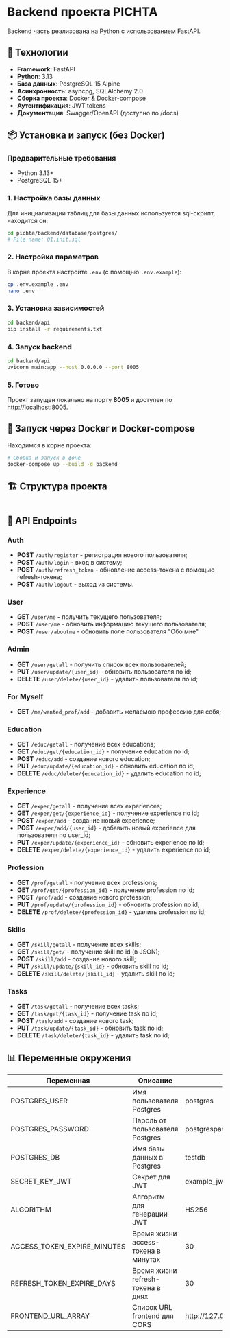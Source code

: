 # Backend проекта PICHTA

Backend часть реализована на Python с использованием FastAPI.

## 🚀 Технологии

- **Framework**: FastAPI
- **Python**: 3.13
- **База данных**: PostgreSQL 15 Alpine
- **Асинхронность**: asyncpg, SQLAlchemy 2.0
- **Сборка проекта**: Docker & Docker-compose
- **Аутентификация**: JWT tokens
- **Документация**: Swagger/OpenAPI (доступно по /docs)

## 📦 Установка и запуск (без Docker)
### Предварительные требования

- Python 3.13+
- PostgreSQL 15+

### 1. Настройка базы данных
Для инициализации таблиц для базы данных используется sql-скрипт, находится он:
```bash
cd pichta/backend/database/postgres/
# File name: 01.init.sql
```

### 2. Настройка параметров
В корне проекта настройте `.env` (с помощью `.env.example`):
```bash
cp .env.example .env
nano .env
```

### 3. Установка зависимостей
```bash
cd backend/api
pip install -r requirements.txt
```

### 4. Запуск backend
```bash
cd backend/api
uvicorn main:app --host 0.0.0.0 --port 8005
```

### 5. Готово
Проект запущен локально на порту **8005** и доступен по http://localhost:8005.

## 🐳 Запуск через Docker и Docker-compose
Находимся в корне проекта:
```bash
# Сборка и запуск в фоне
docker-compose up --build -d backend
```

## 🏗️ Структура проекта
```

```

## 📡 API Endpoints
### Auth
- **POST** `/auth/register` - регистрация нового пользователя;
- **POST** `/auth/login` - вход в систему;
- **POST** `/auth/refresh_token` - обновление access-токена с помощью refresh-токена;
- **POST** `/auth/logout` - выход из системы.

### User
- **GET** `/user/me` - получить текущего пользователя;
- **POST** `/user/me` - обновить информацию текущего пользователя;
- **POST** `/user/aboutme` - обновить поле пользователя "Обо мне"

### Admin
- **GET** `/user/getall` - получить список всех пользователей;
- **PUT** `/user/update/{user_id}` - обновить пользователя по id;
- **DELETE** `/user/delete/{user_id}` - удалить пользователя по id;

### For Myself
- **GET** `/me/wanted_prof/add` - добавить желаемою профессию для себя;

### Education
- **GET** `/educ/getall` - получение всех educations;
- **GET** `/educ/get/{education_id}` - получение education по id;
- **POST** `/educ/add` - создание нового education;
- **PUT** `/educ/update/{education_id}` - обновить education по id;
- **DELETE** `/educ/delete/{education_id}` - удалить education по id;

### Experience
- **GET** `/exper/getall` - получение всех experiences;
- **GET** `/exper/get/{experience_id}` - получение experience по id;
- **POST** `/exper/add` - создание новый experience;
- **POST** `/exper/add/{user_id}` - добавить новый experience для пользователя по user_id;
- **PUT** `/exper/update/{experience_id}` - обновить experience по id;
- **DELETE** `/exper/delete/{experience_id}` - удалить experience по id;

### Profession
- **GET** `/prof/getall` - получение всех professions;
- **GET** `/prof/get/{profession_id}` - получение profession по id;
- **POST** `/prof/add` - создание нового profession;
- **PUT** `/prof/update/{profession_id}` - обновить profession по id;
- **DELETE** `/prof/delete/{profession_id}` - удалить profession по id;

### Skills
- **GET** `/skill/getall` - получение всех skills;
- **GET** `/skill/get/` - получение skill по id (в JSON);
- **POST** `/skill/add` - создание нового skill;
- **PUT** `/skill/update/{skill_id}` - обновить skill по id;
- **DELETE** `/skill/delete/{skill_id}` - удалить skill по id;

### Tasks
- **GET** `/task/getall` - получение всех tasks;
- **GET** `/task/get/{task_id}` - получение task по id;
- **POST** `/task/add` - создание нового task;
- **PUT** `/task/update/{task_id}` - обновить task по id;
- **DELETE** `/task/delete/{task_id}` - удалить task по id;

## 📊 Переменные окружения
| Переменная                  | Описание                            | По умолчанию                                |
| --------------------------- | ----------------------------------- | ------------------------------------------- |
| POSTGRES_USER               | Имя пользователя Postgres           | postgres                                    |
| POSTGRES_PASSWORD           | Пароль от пользователя Postgres     | postgrespass                                |
| POSTGRES_DB                 | Имя базы данных в Postgres          | testdb                                      |
| SECRET_KEY_JWT              | Секрет для JWT                      | example_jwt_secret_key                      |
| ALGORITHM                   | Алгоритм для генерации JWT          | HS256                                       |
| ACCESS_TOKEN_EXPIRE_MINUTES | Время жизни access-токена в минутах | 30                                          |
| REFRESH_TOKEN_EXPIRE_DAYS   | Время жизни refresh-токена в днях   | 30                                          |
| FRONTEND_URL_ARRAY          | Список URL frontend для CORS        | http://127.0.0.1:8085,http://localhost:8085 |

